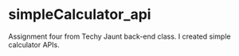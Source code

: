 # simpleCalculator_api
Assignment four from Techy Jaunt back-end class. I created simple calculator APIs.
